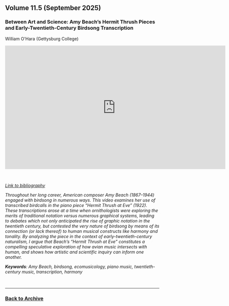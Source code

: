 ## Volume 11.5 (September 2025)

### Between Art and Science: Amy Beach’s Hermit Thrush Pieces and Early-Twentieth-Century Birdsong Transcription
William O'Hara (Gettysburg College)<br/>

<div class="intrinsic-container intrinsic-container-16x9">
<center><iframe src="https://player.vimeo.com/video/1092163367?title=0&byline=0&portrait=0" width="720" height="405" frameborder="0" allow="autoplay; fullscreen" allowfullscreen></iframe></center> 
</div><p>&nbsp;</p>

*[Link to bibliography](http://www.smt-v.org/bibliographies/11_5_OHara.pdf)*

*Throughout her long career, American composer Amy Beach (1867–1944) engaged with birdsong in numerous ways. This video examines her use of transcribed birdcalls in the piano piece “Hermit Thrush at Eve” (1922). These transcriptions arose at a time when ornithologists were exploring the merits of traditional notation versus numerous graphical systems, leading to debates which not only anticipated the rise of graphic notation in the twentieth century, but contested the very nature of birdsong by means of its connection (or lack thereof) to human musical constructs like harmony and tonality. By analyzing the piece in the context of early-twentieth-century naturalism, I argue that Beach’s “Hermit Thrush at Eve” constitutes a compelling speculative exploration of how avian music intersects with human, and shows how artistic and scientific inquiry can inform one another.*

***Keywords**: Amy Beach, birdsong, ecomusicology, piano music, twentieth-century music, transcription, harmony*

<!--DOI: [http://doi.org/10.30535/smtv.11.5](http://doi.org/10.30535/smtv.11.5)-->
<p>&nbsp;</p>
<hr>


### [Back to Archive](index-test.md)
